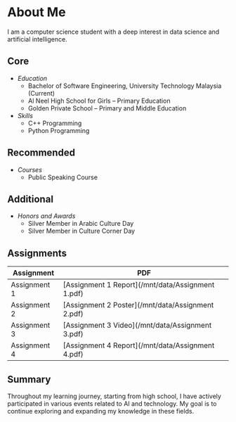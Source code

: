  # About Me
I am a computer science student with a deep interest in data science and artificial intelligence.

## Core
- *Education*
  - Bachelor of Software Engineering, University Technology Malaysia (Current)
  - Al Neel High School for Girls – Primary Education
  - Golden Private School – Primary and Middle Education
- *Skills*
  - C++ Programming
  - Python Programming

## Recommended
- *Courses*
  - Public Speaking Course

## Additional
- *Honors and Awards*
  - Silver Member in Arabic Culture Day
  - Silver Member in Culture Corner Day

## Assignments
| Assignment | PDF |
|------------|-----|
| Assignment 1 | [Assignment 1 Report](/mnt/data/Assignment 1.pdf) |
| Assignment 2 | [Assignment 2 Poster](/mnt/data/Assignment 2.pdf) |
| Assignment 3 | [Assignment 3 Video](/mnt/data/Assignment 3.pdf) |
| Assignment 4 | [Assignment 4 Report](/mnt/data/Assignment 4.pdf) |

## Summary
Throughout my learning journey, starting from high school, I have actively participated in various events related to AI and technology. My goal is to continue exploring and expanding my knowledge in these fields.
